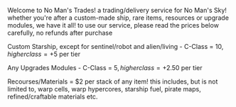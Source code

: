 Welcome to No Man's Trades! a trading/delivery service for No Man's Sky! whether you're after a custom-made ship, rare items, resources or upgrade modules, we have it all! to use our service, please read the prices below carefully, no refunds after purchase

Custom Starship, except for sentinel/robot and alien/living - C-Class = $10, higher class = +$5 per tier

Any Upgrades Modules - C-Class = $5, higher class = +$2.50 per tier

Recourses/Materials = $2 per stack of any item! this includes, but is not limited to, warp cells, warp hypercores, starship fuel, pirate maps, refined/craftable materials etc.
